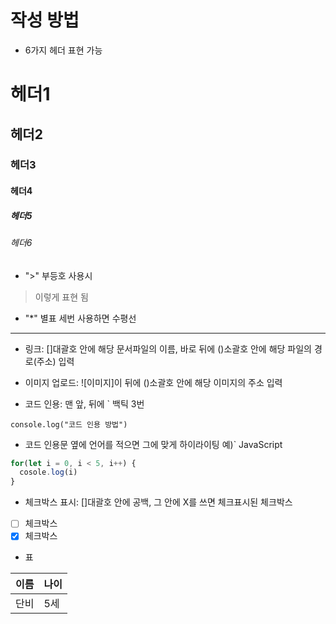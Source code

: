 # 작성 방법

- 6가지 헤더 표현 가능
# 헤더1
## 헤더2
### 헤더3
#### 헤더4
##### 헤더5
###### 헤더6

- ">" 부등호 사용시 
> 이렇게 표현 됨

- "*" 별표 세번 사용하면 수평선
***

- 링크: []대괄호 안에 해당 문서파일의 이름, 바로 뒤에 ()소괄호 안에 해당 파일의 경로(주소) 입력

- 이미지 업로드: ![이미지]이 뒤에 ()소괄호 안에 해당 이미지의 주소 입력

- 코드 인용: 맨 앞, 뒤에 ` 백틱 3번 
```
console.log("코드 인용 방법")
```
- 코드 인용문 옆에 언어를 적으면 그에 맞게 하이라이팅 예)` JavaScript
```JavaScript
for(let i = 0, i < 5, i++) {
  cosole.log(i)
}
```
- 체크박스 표시: []대괄호 안에 공백, 그 안에 X를 쓰면 체크표시된 체크박스
- [ ] 체크박스
- [x] 체크박스 

- 표

이름 | 나이
-- | --
단비 | 5세
